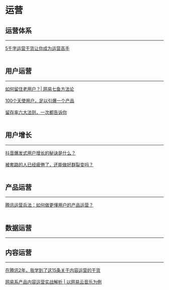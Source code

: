 # 运营 



## 运营体系
---------

[5千字运营干货让你成为运营高手](https://mp.weixin.qq.com/s/YWPHwZj97wLhxgf3pHgwsQ)
<br/>
<br/>


## 用户运营
--------

[如何留住老用户？| 网易七鱼方法论](https://mp.weixin.qq.com/s/Rv9ah2DjGHMkqVOXF7IWkQ)
<br/>
<br/>
[100个天使用户，足以引爆一个产品](https://mp.weixin.qq.com/s/7F4dQfXRXtN4AfSyx0BeCQ)
<br/>
<br/>
[留存率六大法则，一次都告诉你](https://mp.weixin.qq.com/s/evDLtP9M7MYfJelwDLcASg)
<br/>
<br/>


## 用户增长
------
[抖音爆发式用户增长的秘诀是什么？](https://mp.weixin.qq.com/s/XST6Oe2-tAREiSfdTQLkVg)
<br/>
<br/>
[被套路的人已经疲倦了，还能做好群裂变吗？](https://www.yunyingpai.com/user/471031.html)
<br/>
<br/>




## 产品运营
-----
[腾讯运营兵法：如何做更懂用户的产品运营？](https://mp.weixin.qq.com/s/lK2eVCAoeuT2mvJJGfeQPA)
<br/>
<br/>




## 数据运营
-------




## 内容运营
-------
[在腾讯2年，我学到了这15条关于内容运营的干货](https://mp.weixin.qq.com/s/mzGtormr-Y8qC0NrjnBshA)
<br/>
<br/>
[网易系产品内容运营实战解析 | 以网易云音乐为例](https://mp.weixin.qq.com/s/2J7Veta-yBaX5O7xQBYwaQ)
<br/>
<br/>








